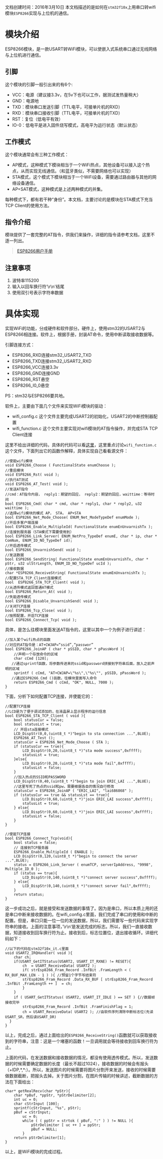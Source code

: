 文档创建时间：2016年3月10日
本文档描述的是如何在`stm32f10x`上用串口转wifi模块`ESP8266`实现与上位机的通信。
# 模块介绍
ESP8266模块，是一款USART转WiFi模块，可以使嵌入式系统串口通过无线网络与上位机进行通信。

## 引脚
这个模块的引脚一般引出来的有6个:
- VCC：电源（建议接3.3v，在5v下也可以工作，据测试发热量稍大）
- GND：电源地
- TXD：模块串口发送引脚（TTL电平，可接单片机的RXD）
- RXD：模块串口接收引脚（TTL电平，可接单片机的TXD）
- RST：复位（低电平有效）
- IO-0：低电平是进入固件烧写模式，高电平为运行状态（默认状态）

## 工作模式
这个模块通常会有三种工作模式：
- AP模式，这种模式下模块相当于一个WiFi热点，其他设备可以接入这个热点，从而实现无线通信。（和蓝牙类似，不需要网络也可以实现）
- STA模式，这个模式下模块相当于一个WiFi设备，需要通过路由器与其他的网络设备通信。
- AP+SAT模式，这种模式是上述两种模式的并集。

每种模式下，都有若干种“身份”。本文档，主要讨论的是模块在STA模式下充当TCP Client的使用方法。

## 指令介绍
模块提供了一套完整的AT指令，供我们来操作，详细的指令请参考文档，这里不逐一列出。
> [ESP8266用户手册 ]()

## 注意事项
1. 波特率115200
2. 输入以回车换行符‘\r\n'结尾
3. 使用双引号表示字符串数据

# 具体实现
实现WiFi的功能，分成硬件和软件部分。硬件上，使用stm32的USART2与ESP8266相连接。软件上，根据手册，封装AT命令，使用中断读取接收数据等。

引脚连接方式：
- ESP8266_RXD连接stm32_USART2_TXD
- ESP8266_TXD连接stm32_USART2_RXD
- ESP8266_VCC连接3.3v
- ESP8266_GND连接GND
- ESP8266_RST悬空
- ESP8266_I0_0悬空

PS：stm32与ESP8266要共地。

软件上，主要由下面几个文件来实现WiFi模块的驱动：
- wifi_config.c 这个文件主要完成USART2的初始化，USART2的中断控制器配置
- wifi_function.c 这个文件主要实现对wifi模块的AT指令操作，并完成STA TCP Client连接

这里不给出详细的代码，具体的代码可以看[这里](https://github.com/LAIHAOTAO/weeding_robot/tree/master/User/wifi)，这里重点讨论`wifi_function.c`这个文件，下面列出它的函数作解释，具体实现自己看看源文件：

```
//使能wifi模块
void ESP8266_Choose ( FunctionalState enumChoose );
//重启模块
void ESP8266_Rst( void );
//执行AT测试
void ESP8266_AT_Test( void );
//发送AT指令
//cmd：AT指令内容， reply1：期望的回应， reply2：期望的回应，waittime：等待时间
bool ESP8266_Cmd( char * cmd, char * reply1, char * reply2, u32 waittime );
//选择wifi模块的模式 AP， STA， AP+STA
bool ESP8266_Net_Mode_Choose( ENUM_Net_ModeTypeDef enumMode );
//开启多客户端连接
bool ESP8266_Enable_MultipleId( FunctionalState enumEnUnvarnishTx );
//连接到服务器（STA模式下需要使用到）
bool ESP8266_Link_Server( ENUM_NetPro_TypeDef enumE, char * ip, char * ComNum, ENUM_ID_NO_TypeDef id);
//开启透传模式
bool ESP8266_UnvarnishSend( void );
//发送数据
bool ESP8266_SendString( FunctionalState enumEnUnvarnishTx, char * pStr, u32 ulStrLength, ENUM_ID_NO_TypeDef ucId );
//接收数据
char *ESP8266_ReceiveString( FunctionalState enumEnUnvarnishTx );
//配置STA_TCP_Client连接模式
bool  ESP8266_STA_TCP_Client( void );
//从透传模式返回普通AT模式
bool ESP8266_Return_At( void );
//失能透传模式
bool ESP8266_Disable_UnvarnishSend( void );
//关闭TCP连接
bool ESP8266_Tcp_Close( void );
//按照配置，开启TCP连接
bool ESP8266_Connect_Tcp( void );
```
具体，是怎么往模块里面发送AT指令的，这里以其中一个为例子进行讲述：

```
//加入某个wifi热点的函数
//对应的AT指令是：AT+CWJAP=“ssid”,“passwor”
bool ESP8266_JoinAP ( char * pSSID, char * pPassWord ){
    //声明一个存放命令的区域
	char cCmd [120];
   //通过sprintf函数，将参数传进来的ssid和password拼接到字符串后面，放入之前声明的区域
	sprintf ( cCmd, "AT+CWJAP=\"%s\",\"%s\"", pSSID, pPassWord );
   //通过ESP8266_Cmd ()函数，往模块里面写入命令
	return ESP8266_Cmd ( cCmd, "OK", NULL, 7000 );	
}
```
下面，分析下如何配置TCP连接，并使能它的：

```
//配置TCP连接
//LCD是为了便于调试添加的，在液晶屏上显示程序的运行信息
bool ESP8266_STA_TCP_Client ( void ){
	bool statusCur = false;
	bool statusLst = true;
	// 开启sta连接模式
	LCD_DispStr(0,0,(uint8_t *)"begin to sta connection ...",BLUE);	
	ESP8266_AT_Test ();
	statusCur = ESP8266_Net_Mode_Choose ( STA );
	if (statusCur == true){
		LCD_DispStr(0,20,(uint8_t *)"sta mode success",0xffff);
		statusLst = true;
	}else{
		LCD_DispStr(0,20,(uint8_t *)"sta mode fail",0xffff);
		statusLst = false;
	}	
	//加入热点的SSID和PASSWORD
	LCD_DispStr(0,40,(uint8_t *)"begin to join ERIC_LAI ...",BLUE);
    //这里写死了热点的ssid和pw，需要根据各自的情况自行修改
	statusCur = ESP8266_JoinAP ( "ERIC_LAI", "lai686868" );
	if (statusCur == true && statusLst == true){
		LCD_DispStr(0,60,(uint8_t *)"join ERIC_LAI success",0xffff);	
		statusLst = true;
	} else{
		LCD_DispStr(0,60,(uint8_t *)"join ERIC_LAI success",0xffff);
		statusLst = false;
	}
}
```
```
//使能TCP连接
bool ESP8266_Connect_Tcp(void){
	bool status = false;
	// 连接到TCP服务器
	ESP8266_Enable_MultipleId ( ENABLE );
	LCD_DispStr(0,120,(uint8_t *)"begin to connect the server ...",BLUE);
	status = ESP8266_Link_Server ( enumTCP, serverIpAddress, "9998", Multiple_ID_0 );
	if (status == true){
		LCD_DispStr(0,140,(uint8_t *)"connect server success",0xffff);
	} else{
		LCD_DispStr(0,140,(uint8_t *)"connect server fail",0xffff);
	}
	return status;
}
```
这一步成功之后，就是接受和发送数据的事情了。因为是串口，所以本质上用的还是串口中断来接收数据的。在wifi_config.c里面，我们完成了串口的使用和中断的配置。但是，串口只能一位一位的发送数据，所以，我们需要写一些代码来实现字符串的接收。上面的注意事项，’\r\n‘是发送完成的标志。所以，我们一直接收数据，知道接收到回车换行符为止。接收到后，标志位置位，退出接收循环。详细代码如下：

```
//以下的代码在stm32f10x_it.c里面
void USART2_IRQHandler( void ){	
	char ch;
	if(USART_GetITStatus(USART2, USART_IT_RXNE) != RESET){
		ch  = USART_ReceiveData( USART2 );
		if( strEsp8266_Fram_Record .InfBit .FramLength < ( RX_BUF_MAX_LEN - 1 ) ){ //预留1个字节写结束符				
        strEsp8266_Fram_Record .Data_RX_BUF [ strEsp8266_Fram_Record .InfBit .FramLength ++ ]  = ch;
		}
	} 
	if ( USART_GetITStatus( USART2, USART_IT_IDLE ) == SET ) {//数据帧接收完毕
        strEsp8266_Fram_Record .InfBit .FramFinishFlag = 1;	
		ch = USART_ReceiveData( USART2 ); //由软件序列清除中断标志位(先读USART_SR，然后读USART_DR)	
  }	
}
```

以上，完成之后，通过上面给出的`ESP8266_ReceiveString()`函数就可以获取接收到的字符串，注意：这是一个堵塞的函数！一旦调用就会等待接收到回车换行符为止。

上面的代码，在发送数据和接收数据的情况，都没有使用透传模式。所以，发送数据的时候需要确定数据的长度（最长不超过1024），接收数据的时候会有报头（+IDP,\*,\*:）。所以，发送图片的时候需要将图片分割开来发送，接收的时候需要做数据截断，把报头去掉。关于图片分割，在图片传输的时候讲述，截断数据的方法在下面给出：
```
char* getRealRecv(char *pStr){
	char *pBuf, *ppStr, *pStrDelimiter[2];
	int uc = 0;
	char cStrInput [100];
	sprintf(cStrInput, "%s", pStr);
    pBuf = cStrInput;
		uc = 0;
		while ( ( ppStr = strtok ( pBuf, ":" ) ) != NULL ){
			pStrDelimiter [ uc ++ ] = ppStr;
			pBuf = NULL;
		} 
	return pStrDelimiter[1];
}
```

以上，是WiFi模块的完成过程。